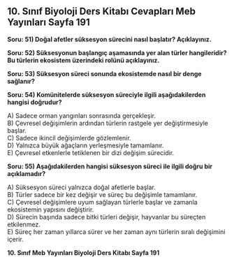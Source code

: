 ## 10. Sınıf Biyoloji Ders Kitabı Cevapları Meb Yayınları Sayfa 191

**Soru: 51) Doğal afetler süksesyon sürecini nasıl başlatır? Açıklayınız.**

**Soru: 52) Süksesyonun başlangıç aşamasında yer alan türler hangileridir? Bu türlerin ekosistem üzerindeki rolünü açıklayınız.**

**Soru: 53) Süksesyon süreci sonunda ekosistemde nasıl bir denge sağlanır?**

**Soru: 54) Komünitelerde süksesyon süreciyle ilgili aşağıdakilerden hangisi doğrudur?**

A) Sadece orman yangınları sonrasında gerçekleşir.  
 B) Çevresel değişimlerin ardından türlerin rastgele yer değiştirmesiyle başlar.  
 C) Sadece ikincil değişimlerde gözlemlenir.  
 D) Yalnızca büyük ağaçların yerleşmesiyle tamamlanır.  
 E) Çevresel etkenlerle tetiklenen bir dizi değişim sürecidir.

**Soru: 55) Aşağıdakilerden hangisi süksesyon süreci ile ilgili doğru bir açıklamadır?**

A) Süksesyon süreci yalnızca doğal afetlerle başlar.  
 B) Türler sadece bir kez değişir ve süreç bu değişimle tamamlanır.  
 C) Çevresel değişimlere uyum sağlayan türlerle başlar ve zamanla ekosistemin yapısını değiştirir.  
 D) Sürecin başında sadece bitki türleri değişir, hayvanlar bu süreçten etkilenmez.  
 E) Süreç her zaman yıllarca sürer ve her zaman aynı türlerin sıralı değişimini içerir.

**10. Sınıf Meb Yayınları Biyoloji Ders Kitabı Sayfa 191**